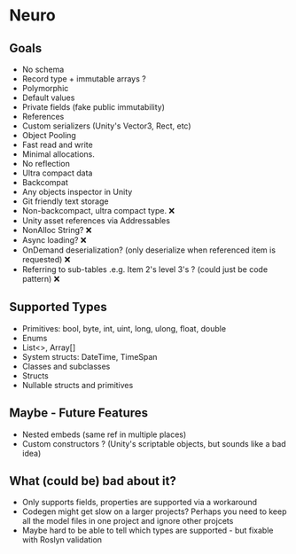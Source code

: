 # Neuro

## Goals
- No schema
- Record type + immutable arrays ?
- Polymorphic
- Default values
- Private fields (fake public immutability)
- References
- Custom serializers (Unity's Vector3, Rect, etc)
- Object Pooling
- Fast read and write
- Minimal allocations.
- No reflection
- Ultra compact data
- Backcompat
- Any objects inspector in Unity
- Git friendly text storage
- Non-backcompact, ultra compact type. ❌
- Unity asset references via Addressables
- NonAlloc String? ❌
- Async loading? ❌
- OnDemand deserialization? (only deserialize when referenced item is requested) ❌
- Referring to sub-tables .e.g. Item 2's level 3's ? (could just be code pattern) ❌


## Supported Types
- Primitives: bool, byte, int, uint, long, ulong, float, double
- Enums
- List<>, Array[]
- System structs: DateTime, TimeSpan
- Classes and subclasses
- Structs
- Nullable structs and primitives

## Maybe - Future Features
- Nested embeds (same ref in multiple places)
- Custom constructors ? (Unity's scriptable objects, but sounds like a bad idea)


## What (could be) bad about it?
- Only supports fields, properties are supported via a workaround
- Codegen might get slow on a larger projects? Perhaps you need to keep all the model files in one project and ignore other projcets
- Maybe hard to be able to tell which types are supported - but fixable with Roslyn validation